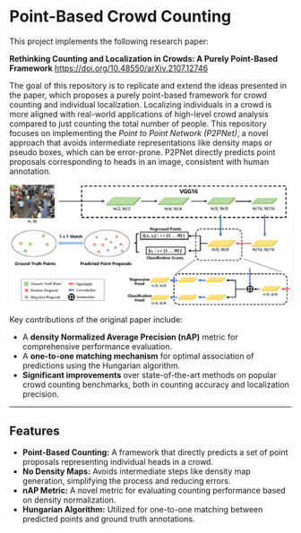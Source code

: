 # Point-Based Crowd Counting

This project implements the following research paper:

**Rethinking Counting and Localization in Crowds: A Purely Point-Based Framework**
https://doi.org/10.48550/arXiv.2107.12746

The goal of this repository is to replicate and extend the ideas presented in the paper, which proposes a purely point-based framework for crowd counting and individual localization.
Localizing individuals in a crowd is more aligned with real-world applications of high-level crowd analysis compared to just counting the total number of people. This repository focuses on implementing the *Point to Point Network (P2PNet)*, a novel approach that avoids intermediate representations like density maps or pseudo boxes, which can be error-prone. P2PNet directly predicts point proposals corresponding to heads in an image, consistent with human annotation.

<img src="img/net.png" width="1000"/>

Key contributions of the original paper include:

- A **density Normalized Average Precision (nAP)** metric for comprehensive performance evaluation.
- A **one-to-one matching mechanism** for optimal association of predictions using the Hungarian algorithm.
- **Significant improvements** over state-of-the-art methods on popular crowd counting benchmarks, both in counting accuracy and localization precision.

---

## **Features**

- **Point-Based Counting:** A framework that directly predicts a set of point proposals representing individual heads in a crowd.
- **No Density Maps:** Avoids intermediate steps like density map generation, simplifying the process and reducing errors.
- **nAP Metric:** A novel metric for evaluating counting performance based on density normalization.
- **Hungarian Algorithm:** Utilized for one-to-one matching between predicted points and ground truth annotations.
